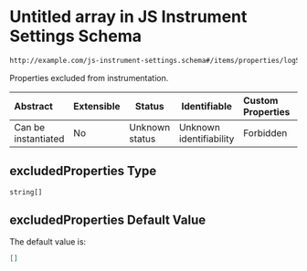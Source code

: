 # Untitled array in JS Instrument Settings Schema

```txt
http://example.com/js-instrument-settings.schema#/items/properties/logSettings/properties/excludedProperties
```

Properties excluded from instrumentation.


| Abstract            | Extensible | Status         | Identifiable            | Custom Properties | Additional Properties | Access Restrictions | Defined In                                                                                                      |
| :------------------ | ---------- | -------------- | ----------------------- | :---------------- | --------------------- | ------------------- | --------------------------------------------------------------------------------------------------------------- |
| Can be instantiated | No         | Unknown status | Unknown identifiability | Forbidden         | Allowed               | none                | [js_instrument_settings.schema.json\*](../../schemas/js_instrument_settings.schema.json "open original schema") |

## excludedProperties Type

`string[]`

## excludedProperties Default Value

The default value is:

```json
[]
```
